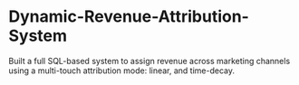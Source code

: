 # Dynamic-Revenue-Attribution-System
Built a full SQL-based system to assign revenue across marketing channels using a multi-touch attribution mode: linear, and time-decay.
